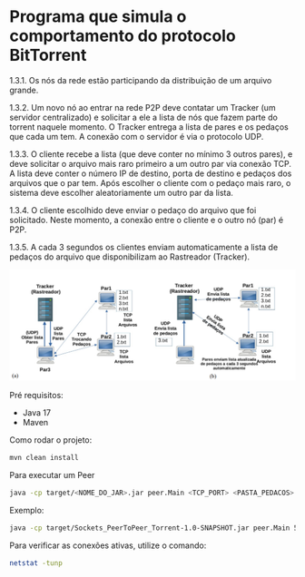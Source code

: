 # Programa que simula o comportamento do protocolo BitTorrent

1.3.1. Os nós da rede estão participando da distribuição de um arquivo grande.

1.3.2. Um novo nó ao entrar na rede P2P deve contatar um Tracker (um servidor centralizado) e solicitar a
ele a lista de nós que fazem parte do torrent naquele momento. O Tracker entrega a lista de pares e os
pedaços que cada um tem. A conexão com o servidor é via o protocolo UDP.

1.3.3. O cliente recebe a lista (que deve conter no mínimo 3 outros pares), e deve solicitar o arquivo mais
raro primeiro a um outro par via conexão TCP. A lista deve conter o número IP de destino, porta de destino e
pedaços dos arquivos que o par tem. Após escolher o cliente com o pedaço mais raro, o sistema deve
escolher aleatoriamente um outro par da lista.

1.3.4. O cliente escolhido deve enviar o pedaço do arquivo que foi solicitado. Neste momento, a conexão
entre o cliente e o outro nó (par) é P2P.

1.3.5. A cada 3 segundos os clientes enviam automaticamente a lista de pedaços do arquivo que
disponibilizam ao Rastreador (Tracker).

![readme.png](readme.png)

Pré requisitos:
- Java 17
- Maven

Como rodar o projeto:
```bash
mvn clean install
```

Para executar um Peer
```bash
java -cp target/<NOME_DO_JAR>.jar peer.Main <TCP_PORT> <PASTA_PEDACOS>
```
Exemplo:
```bash
java -cp target/Sockets_PeerToPeer_Torrent-1.0-SNAPSHOT.jar peer.Main 5001 pieces
```

Para verificar as conexões ativas, utilize o comando:
```bash
netstat -tunp
```